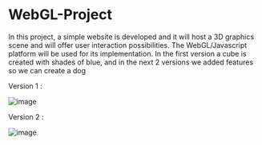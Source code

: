 # WebGL-Project

In this project, a simple website is developed and it will host a
3D graphics scene and will offer user interaction possibilities. The WebGL/Javascript platform will be used for its implementation.
In the first version a cube is created with shades of blue, and in the next 2 versions we added features so we can create a dog

Version 1 :

![image](https://github.com/KaterinaGavala/WebGL-Project/assets/121763578/0f8a1c9a-0a69-4e7f-8160-9b207f609b06)

Version 2 :

![image](https://github.com/KaterinaGavala/WebGL-Project/assets/121763578/0a01bcd0-e303-49b5-9705-82b5c5c95f96)

